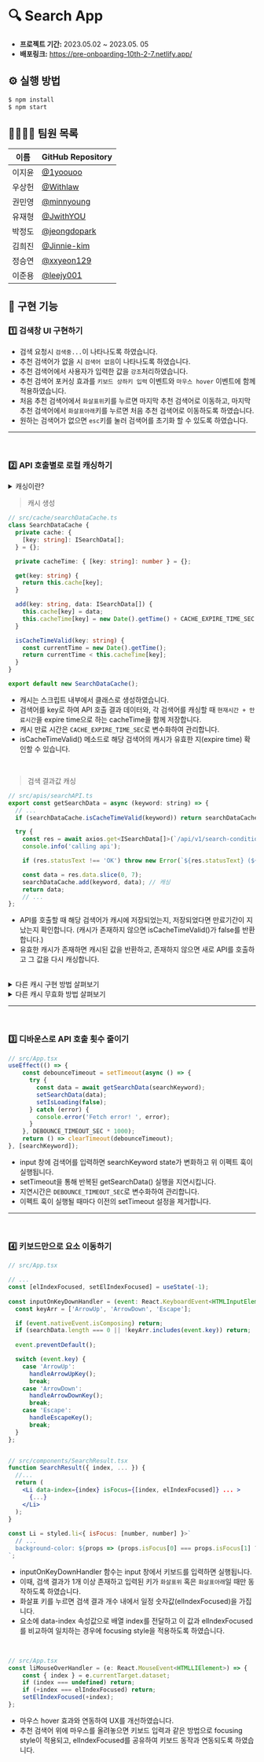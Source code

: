 
# 🔍 Search App
- **프로젝트 기간:** 2023.05.02 ~ 2023.05. 05
- **배포링크:** https://pre-onboarding-10th-2-7.netlify.app/


## ⚙️ 실행 방법

```bash
$ npm install
$ npm start
```


## 👨‍💻👩‍💻 팀원 목록

| 이름   | GitHub Repository                                       |
| ------ | ------------------------------------------------------ |
| 이지윤 | [@1yoouoo](https://github.com/1yoouoo)                   |
| 우상헌 | [@Withlaw](https://github.com/Withlaw)                   |
| 권민영 | [@minnyoung](https://github.com/minnyoung)               |
| 유재형 | [@JwithYOU](https://github.com/JwithYOU)                 |
| 박정도 | [@jeongdopark](https://github.com/jeongdopark)           |
| 김희진 | [@Jinnie-kim](https://github.com/Jinnie-kim)             |
| 정승연 | [@xxyeon129](https://github.com/xxyeon129)               |
| 이준용 | [@leejy001](https://github.com/leejy001)                 |


## 🚀 구현 기능

### 1️⃣ 검색창 UI 구현하기


- 검색 요청시 `검색중...`이 나타나도록 하였습니다.
- 추천 검색어가 없을 시 `검색어 없음`이 나타나도록 하였습니다.
- 추천 검색어에서 사용자가 입력한 값을 `강조`처리하였습니다.
- 추천 검색어 포커싱 효과를 `키보드 상하키 입력` 이벤트와 `마우스 hover` 이벤트에 함께 적용하였습니다.
- 처음 추천 검색어에서 `화살표위`키를 누르면 마지막 추천 검색어로 이동하고, 마지막 추천 검색어에서 `화살표아래`키를 누르면 처음 추천 검색어로 이동하도록 하였습니다.
- 원하는 검색어가 없으면 `esc`키를 눌러 검색어를 초기화 할 수 있도록 하였습니다.

---

<br />

### 2️⃣ API 호출별로 로컬 캐싱하기

<details>
<summary>캐싱이란?</summary>
<div>

- 캐싱은 파일 복사본을 캐시 또는 임시 저장 위치에 저장하여 보다 빠르게 액세스할 수 있도록 하는 프로세스입니다.


  
#### 캐싱의 이점

- 캐싱을 사용하면 처리량을 크게 높이고 백엔드 데이터베이스와 관련한 데이터 검색 지연 시간을 줄일 수 있으므로 애플리케이션의 **전반적인 성능이 향상**됩니다. 
- 모든 클라이언트를 서비스할 필요가 없어지므로 **서버의 부하를 완화**합니다.
- 캐싱을 사용하면 이전에 검색하거나 계산한 데이터를 효율적으로 **재사용**할 수 있습니다.

</div>
</details>


> 캐시 생성


```ts
// src/cache/searchDataCache.ts
class SearchDataCache {
  private cache: {
    [key: string]: ISearchData[];
  } = {};

  private cacheTime: { [key: string]: number } = {};

  get(key: string) {
    return this.cache[key];
  }

  add(key: string, data: ISearchData[]) {
    this.cache[key] = data;
    this.cacheTime[key] = new Date().getTime() + CACHE_EXPIRE_TIME_SEC * 1000;
  }

  isCacheTimeValid(key: string) {
    const currentTime = new Date().getTime();
    return currentTime < this.cacheTime[key];
  }
}

export default new SearchDataCache();
```
- 캐시는 스크립트 내부에서 클래스로 생성하였습니다.
- 검색어를 key로 하여 API 호출 결과 데이터와, 각 검색어를 캐싱할 때 `현재시간 + 만료시간`을 expire time으로 하는 cacheTime을 함께 저장합니다.
- 캐시 만료 시간은 `CACHE_EXPIRE_TIME_SEC`로 변수화하여 관리합니다.
- isCacheTimeValid() 메소드로 해당 검색어의 캐시가 유효한 지(expire time) 확인할 수 있습니다.

<br />

> 검색 결과값 캐싱
```jsx
// src/apis/searchAPI.ts
export const getSearchData = async (keyword: string) => {
  // ...
  if (searchDataCache.isCacheTimeValid(keyword)) return searchDataCache.get(keyword); // 캐시 확인

  try {
    const res = await axios.get<ISearchData[]>(`/api/v1/search-conditions/?name=${keyword}`);
    console.info('calling api');

    if (res.statusText !== 'OK') throw new Error(`${res.statusText} (${res.status})`);

    const data = res.data.slice(0, 7);
    searchDataCache.add(keyword, data); // 캐싱
    return data;
    // ...
};
```
- API를 호출할 때 해당 검색어가 캐시에 저장되었는지, 저장되었다면 만료기간이 지났는지 확인합니다. (캐시가 존재하지 않으면 isCacheTimeValid()가 false를 반환합니다.)
- 유효한 캐시가 존재하면 캐시된 값을 반환하고, 존재하지 않으면 새로 API를 호출하고 그 값을 다시 캐싱합니다.

<br />

<details>
<summary>다른 캐시 구현 방법 살펴보기</summary>
<div>
  
<br />
  
> cache API 사용
  
```tsx
import axios from 'axios';

const CAHCE_NAME = 'search-result';

export const getSearchResult = async (word: string) => {
  const URL = `/api/v1/search-conditions/?name=${word}`;
  const cachedData = await caches.match(URL);

  if (word.trim().length === 0) return [];

  if (cachedData) {
    const cachedDataList = await cachedData.json();
    return cachedDataList.slice(0, 7);
  }

  try {
    const res = await axios.get(URL);

    console.info('calling api', res);

    if (res.status !== 200) return;

    caches.open(CAHCE_NAME).then(cache => {
      cache.add(URL);
    });

    const result = res.data.slice(0, 7);

    return result;
  } catch (error) {
    console.error(error);
  }
};
```
  <br />
  
  > Local Storage 사용
  
  ```ts
export const getSearchWord = async (word: string) => {
  if (word === '') return [];
  const checkCache: string | null = localStorage.getItem(word);

  if (!checkCache) {
    console.info('api 호출');
    const response = await axios.get(API_URL, { params: { name: word } });
    const setData = {
      data: response.data,
      expireTime: new Date().getTime() + EXPIRE_TIME,
    };

    localStorage.setItem(word, JSON.stringify(setData));
    return response.data;
  } else {
    return JSON.parse(checkCache).data;
  }
};
```

<br />
  
  > useCache 커스텀 훅 생성
  
```ts
import { useState } from 'react';
import { SearchResultTypes } from '../types/search';
import { CacheType } from '../types/cache';
import { ONE_MINUTE } from '../constants';

export const useCache = () => {
  const [cache, setCache] = useState<CacheType[]>([]);

  const addCache = (key: string, value: SearchResultTypes[]) => {
    const newCache: CacheType = { key, value };
    setCache(prev => [...prev, newCache]);

    setTimeout(() => {
      setCache(prev => prev.filter(item => item.key !== newCache.key));
    }, ONE_MINUTE);
  };

  const getCache = (key: string) => {
    const curCache = cache.find(item => item.key === key);
    return curCache ? curCache.value : null;
  };

  return { addCache, getCache };
};

export default useCache;
  
// useCache 적용
const handleFetchSearchResult = async () => {
  // ...
  const data = getCache(search);
  if (data !== null) {
    setSearchResult(data);
    setIndex(-1);
    return;
  }
  const { data: result } = await searchApi(debouncedSearch);
  addCache(search, result);
  setSearchResult(result);
  setIndex(-1);
};
```
  
  

</div>
</details>


<details>
<summary>다른 캐시 무효화 방법 살펴보기</summary>
<div>

  
<br />

> setTimeout으로 일정 시간이 지나면 캐시 제거

```jsx
const caching = (key: string, data: ISearchData[]) => {
  cache[key] = data;
  setTimeout(() => {
    delete cache[key];
  }, CACHE_EXPIRE_TIME_SEC * 1000);
};
```  

<br />

> setInterval을 사용하여 일정 시간마다 Localstorage에 있는 데이터들의 만료 시간을 체크하고 만료 시간이 지난 데이터 제거

```ts
export const handleExpireCache = () => {
  setInterval(() => {
    // 만료시간 지난 캐시 삭제
    console.log('expire');
    for (let elem in localStorage) {
      const cache = localStorage.getItem(elem);
      const localStorageElem: StorageItem = JSON.parse(cache!);
      if (localStorageElem?.expireTime && localStorageElem?.expireTime <= Date.now()) {
        localStorage.removeItem(elem);
      }
    }
  }, CHECK_CACHE_TIME);
};
```




</div>
</details>

---
  
<br />

### 3️⃣ 디바운스로 API 호출 횟수 줄이기
  
```jsx
// src/App.tsx
useEffect(() => {
    const debounceTimeout = setTimeout(async () => {
      try {
        const data = await getSearchData(searchKeyword);
        setSearchData(data);
        setIsLoading(false);
      } catch (error) {
        console.error('Fetch error! ', error);
      }
    }, DEBOUNCE_TIMEOUT_SEC * 1000);
    return () => clearTimeout(debounceTimeout);
}, [searchKeyword]);
```
- input 창에 검색어를 입력하면 searchKeyword state가 변화하고 위 이펙트 훅이 실행됩니다.
- setTimeout을 통해 반복된 getSearchData() 실행을 지연시킵니다.
- 지연시간은 `DEBOUNCE_TIMEOUT_SEC`로 변수화하여 관리합니다.
- 이펙트 훅이 실행될 때마다 이전의 setTimeout 설정을 제거합니다.

---
  
<br />

### 4️⃣ 키보드만으로 요소 이동하기

```jsx
// src/App.tsx

// ...
const [elIndexFocused, setElIndexFocused] = useState(-1);
  
const inputOnKeyDownHandler = (event: React.KeyboardEvent<HTMLInputElement>) => {
  const keyArr = ['ArrowUp', 'ArrowDown', 'Escape'];

  if (event.nativeEvent.isComposing) return;
  if (searchData.length === 0 || !keyArr.includes(event.key)) return;
  
  event.preventDefault();

  switch (event.key) {
    case 'ArrowUp':
      handleArrowUpKey();
      break;
    case 'ArrowDown':
      handleArrowDownKey();
      break;
    case 'Escape':
      handleEscapeKey();    
      break;
  }
};


// src/components/SearchResult.tsx
function SearchResult({ index, ... }) {
  //...
  return (
    <Li data-index={index} isFocus={[index, elIndexFocused]} ... >
      {...}
    </Li>
  );
}
  
const Li = styled.li<{ isFocus: [number, number] }>`
  // ...
  background-color: ${props => (props.isFocus[0] === props.isFocus[1] ? '#90cdf4' : 'inherit')};
`;
```
- inputOnKeyDownHandler 함수는 input 창에서 키보드를 입력하면 실행됩니다. 
- 이때, 검색 결과가 1개 이상 존재하고 입력된 키가 `화살표위` 혹은 `화살표아래`일 때만 동작하도록 하였습니다.
- 화살표 키를 누르면 검색 결과 개수 내에서 일정 숫자값(elIndexFocused)을 가집니다. 
- 요소에 data-index 속성값으로 배열 index를 전달하고 이 값과 elIndexFocused를 비교하여 일치하는 경우에 focusing style을 적용하도록 하였습니다.
  

<br />
  
```jsx
// src/App.tsx
const liMouseOverHandler = (e: React.MouseEvent<HTMLLIElement>) => {
    const { index } = e.currentTarget.dataset;
    if (index === undefined) return;
    if (+index === elIndexFocused) return;
    setElIndexFocused(+index);
};
```
- 마우스 hover 효과와 연동하여 UX를 개선하였습니다.
- 추천 검색어 위에 마우스를 올려놓으면 키보드 입력과 같은 방법으로 focusing style이 적용되고, elIndexFocused를 공유하여 키보드 동작과 연동되도록 하였습니다.

<br />
